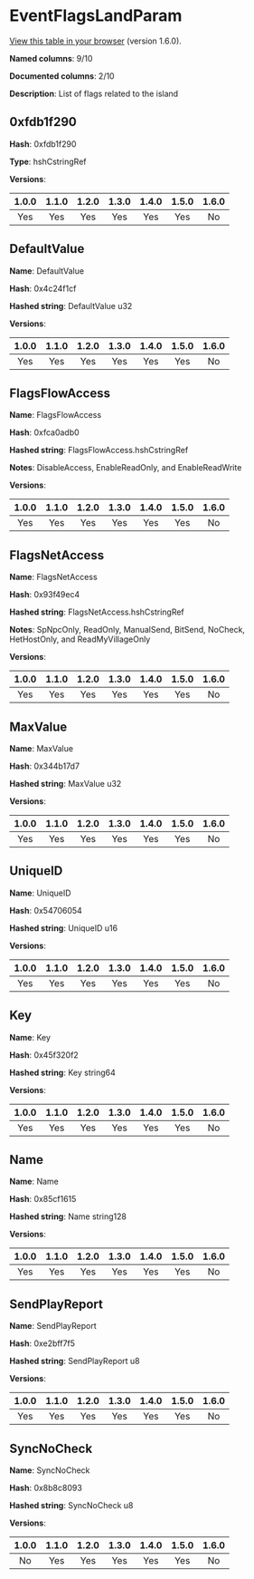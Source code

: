 # EventFlagsLandParam
[View this table in your browser](EventFlagsLandParam-value.md) (version 1.6.0).

**Named columns**: 9/10

**Documented columns**: 2/10

**Description**: List of flags related to the island 
## 0xfdb1f290

**Hash**: 0xfdb1f290

**Type**: hshCstringRef

**Versions**: 

 | 1.0.0 | 1.1.0 | 1.2.0 | 1.3.0 | 1.4.0 | 1.5.0 | 1.6.0
|:--:|:--:|:--:|:--:|:--:|:--:|:--:|
| Yes | Yes | Yes | Yes | Yes | Yes | No| 


## DefaultValue

**Name**: DefaultValue

**Hash**: 0x4c24f1cf

**Hashed string**: DefaultValue u32

**Versions**: 

 | 1.0.0 | 1.1.0 | 1.2.0 | 1.3.0 | 1.4.0 | 1.5.0 | 1.6.0
|:--:|:--:|:--:|:--:|:--:|:--:|:--:|
| Yes | Yes | Yes | Yes | Yes | Yes | No| 


## FlagsFlowAccess

**Name**: FlagsFlowAccess

**Hash**: 0xfca0adb0

**Hashed string**: FlagsFlowAccess.hshCstringRef

**Notes**: DisableAccess, EnableReadOnly, and EnableReadWrite

**Versions**: 

 | 1.0.0 | 1.1.0 | 1.2.0 | 1.3.0 | 1.4.0 | 1.5.0 | 1.6.0
|:--:|:--:|:--:|:--:|:--:|:--:|:--:|
| Yes | Yes | Yes | Yes | Yes | Yes | No| 


## FlagsNetAccess

**Name**: FlagsNetAccess

**Hash**: 0x93f49ec4

**Hashed string**: FlagsNetAccess.hshCstringRef

**Notes**: SpNpcOnly, ReadOnly, ManualSend, BitSend, NoCheck, HetHostOnly, and ReadMyVillageOnly

**Versions**: 

 | 1.0.0 | 1.1.0 | 1.2.0 | 1.3.0 | 1.4.0 | 1.5.0 | 1.6.0
|:--:|:--:|:--:|:--:|:--:|:--:|:--:|
| Yes | Yes | Yes | Yes | Yes | Yes | No| 


## MaxValue

**Name**: MaxValue

**Hash**: 0x344b17d7

**Hashed string**: MaxValue u32

**Versions**: 

 | 1.0.0 | 1.1.0 | 1.2.0 | 1.3.0 | 1.4.0 | 1.5.0 | 1.6.0
|:--:|:--:|:--:|:--:|:--:|:--:|:--:|
| Yes | Yes | Yes | Yes | Yes | Yes | No| 


## UniqueID

**Name**: UniqueID

**Hash**: 0x54706054

**Hashed string**: UniqueID u16

**Versions**: 

 | 1.0.0 | 1.1.0 | 1.2.0 | 1.3.0 | 1.4.0 | 1.5.0 | 1.6.0
|:--:|:--:|:--:|:--:|:--:|:--:|:--:|
| Yes | Yes | Yes | Yes | Yes | Yes | No| 


## Key

**Name**: Key

**Hash**: 0x45f320f2

**Hashed string**: Key string64

**Versions**: 

 | 1.0.0 | 1.1.0 | 1.2.0 | 1.3.0 | 1.4.0 | 1.5.0 | 1.6.0
|:--:|:--:|:--:|:--:|:--:|:--:|:--:|
| Yes | Yes | Yes | Yes | Yes | Yes | No| 


## Name

**Name**: Name

**Hash**: 0x85cf1615

**Hashed string**: Name string128

**Versions**: 

 | 1.0.0 | 1.1.0 | 1.2.0 | 1.3.0 | 1.4.0 | 1.5.0 | 1.6.0
|:--:|:--:|:--:|:--:|:--:|:--:|:--:|
| Yes | Yes | Yes | Yes | Yes | Yes | No| 


## SendPlayReport

**Name**: SendPlayReport

**Hash**: 0xe2bff7f5

**Hashed string**: SendPlayReport u8

**Versions**: 

 | 1.0.0 | 1.1.0 | 1.2.0 | 1.3.0 | 1.4.0 | 1.5.0 | 1.6.0
|:--:|:--:|:--:|:--:|:--:|:--:|:--:|
| Yes | Yes | Yes | Yes | Yes | Yes | No| 


## SyncNoCheck

**Name**: SyncNoCheck

**Hash**: 0x8b8c8093

**Hashed string**: SyncNoCheck u8

**Versions**: 

 | 1.0.0 | 1.1.0 | 1.2.0 | 1.3.0 | 1.4.0 | 1.5.0 | 1.6.0
|:--:|:--:|:--:|:--:|:--:|:--:|:--:|
| No | Yes | Yes | Yes | Yes | Yes | No| 


